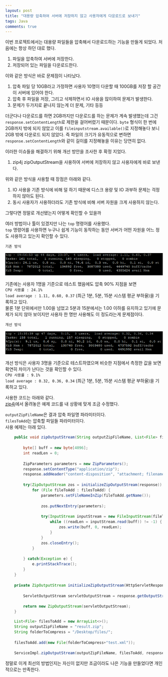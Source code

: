```yaml
---
layout: post
title: "대용량 압축하여 서버에 저장하지 않고 사용자에게 다운로드로 보내기"
tags: Java
comments: true
---
```


이번 프로젝트에서는 대용량 파일들을 압축해서 다운로드하는 기능을 만들게 되었다.
처음에는 항상 하던 대로 했다.

1. 파일을 압축하여 서버에 저장한다.
2. 저장되어 있는 파일을 다운로드한다.

이와 같은 방식은 바로 문제점이 나타났다.

1. 압축 파일 당 10GB라고 가정하면 사용자 10명이 다운할 때 100GB를 저장 할 공간이 서버에 있어야 한다.
2. 압축 후 파일을 저장, 그리고 삭제하면서 IO 사용을 많이하여 문제가 발생한다.
3. 문제가 두가지로 끝나지 않는게 더 문제, 기타 등등

더군다나 다운로드를 하면 2GB까지만 다운로드를 하는 문제가 계속 발생했는데 그건 `response.setContentLength`로 제한을 걸어버렸기 때문이다. `byte` 형식이 한 번에 2GB까지 밖에 되지 않았고 이를 `fileinputstream.available()`로 지정해놓다 보니 2GB 밖에 다운로드 되지 않았다. 즉 파일의 크기가 유동적으로 변하면 `response.setContentLength`와 같이 길이를 지정해놓을 이유는 당연히 없다.

이러한 이슈들을 해결하기 위해 개선 방안을 조사한 후 확정 지었다.

1. zip4j zipOutputStream을 사용하여 서버에 저장하지 않고 사용자에게 바로 보낸다.

위와 같은 방식을 사용할 때 장점은 아래와 같다.

1. IO 사용을 기존 방식에 비해 덜 하기 때문에 디스크 용량 및 IO 과부하 문제는 걱정하지 않아도 된다.
2. 동시 사용자가 사용하더라도 기존 방식에 비해 서버 자원을 크게 사용하지 않는다.

그렇다면 정말로 개선됐는지 어떻게 확인할 수 있을까

여러 방법이나 툴이 있겠지만 나는 `top` 명령어를 사용했다.  
`top` 명령어를 사용하면 누구나 쉽게 기능이 동작하는 동안 서버가 어떤 자원을 어느 정도 사용하고 있는지 확인할 수 있다.

`기존 방식`

<img src="/images/zipoutput1.png">

기존에는 사용자 1명을 기준으로 테스트 했음에도 압축 90% 지점을 보면  
`CPU 사용률 : 24.1%`  
`load average : 1.11, 0.60, 0.37` (최근 1분, 5분, 15분 시스템 평균 부하율)을 기록하고 있다.  
물론 1분 단위에서만 1.00을 넘었고 5분과 15분에서는 1.00 이하를 유지하고 있기에 문제가 되지 않아 보이지만 사용자 한 명만 사용해도 이 정도라는게 문제점이다.

`개선 방식`

<img src="/images/zipoutput2.png">

개선 방식은 사용자 3명을 기준으로 테스트하였으며 비슷한 지점에서 측정한 값을 보면 확연히 차이가 난다는 것을 확인할 수 있다.  
`CPU 사용률 : 9.1%`  
`load average : 0.32, 0.36, 0.34` (최근 1분, 5분, 15분 시스템 평균 부하율)을 기록하고 있다.

사용한 코드는 아래와 같다.  
[zip4j](https://github.com/srikanth-lingala/zip4j)에서 올려놓은 예제 코드를 내 상황에 맞게 조금 수정했다.

`outputZipFileName`은 결과 압축 파일명 파라미터이다.  
`filesToAdd`는 압축할 파일들 파라미터이다.  
사용 예제는 아래 있다.


```java
    public void zipOutputStream(String outputZipFileName, List<File> filesToAdd, HttpServletResponse response) throws IOException {

        byte[] buff = new byte[4096];
        int readLen = 0;

        ZipParameters parameters = new ZipParameters();
        response.setContentType("application/zip");
        response.addHeader("content-disposition", "attachment; filename="+outputZipFileName);

        try(ZipOutputStream zos = initializeZipOutputStream(response)) {
            for (File fileToAdd : filesToAdd) {
                parameters.setFileNameInZip(fileToAdd.getName());
                
                zos.putNextEntry(parameters);

                try(InputStream inputStream = new FileInputStream(fileToAdd)) {
                    while ((readLen = inputStream.read(buff)) != -1) {
                        zos.write(buff, 0, readLen);
                    }
                }
                zos.closeEntry();
            }    

        } catch(Exception e) {
            e.printStackTrace();
        }
    }

    private ZipOutputStream initializeZipOutputStream(HttpServletResponse response) throws IOException {

        ServletOutputStream servletOutputStream = response.getOutputStream();
        
        return new ZipOutputStream(servletOutputStream);
    }
```

```java
    List<File> filesToAdd = new ArrayList<>();
    String outputZipFileName = "result.zip";
    String folderToCompress = "/Desktop/files/";

    filesToAdd.add(new File(folderToCompress+"test.xml"));
    
    ServiceImpl.zipOutputStream(outputZipFileName, filesToAdd, response);
```

정말로 이게 최선의 방법인지는 자신이 없지만 조금이라도 나은 기능을 만들었다면
개인적으로는 만족한다.